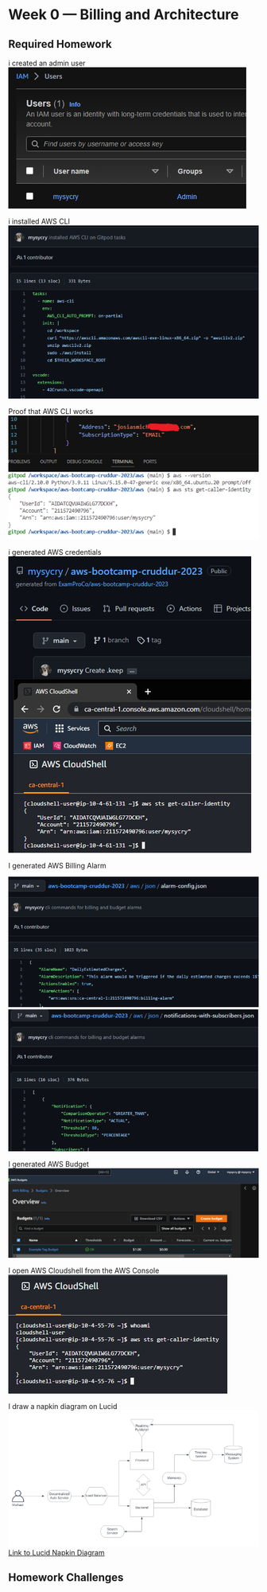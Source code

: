 # Week 0 — Billing and Architecture

## Required Homework

i created an admin user  
![Admin IAM user](assets/week0-proof-of-IAM-admin-role.png)

i installed AWS CLI  
![Proof of AWS CLI](assets/week0-install-AWS-CLI.png)  

Proof that AWS CLI works  
![Proof of AWS CLI works](assets/week0-proof-AWSCLI-works.png) 

i generated AWS credentials  
![Proof of AWS Credentials](assets/week0-proof-of-aws-credentials.png)

I generated AWS Billing Alarm  

![Proof of Billing Alarm](assets/week0-proof-of-billing-alarm.png)  

I generated AWS Budget  
![Proof of AWS Budget](assets/week0-proof-of-aws-budgets.png)  

I open AWS Cloudshell from the AWS Console  
![Proof of AWS Cloudshell](assets/week0-proof-of-aws-cloudshell.png)

I draw a napkin diagram on Lucid  
![Proof of Napkin Diagram](assets/week0-napkin-diagram.png)  
[Link to Lucid Napkin Diagram](https://lucid.app/lucidchart/invitations/accept/inv_c15e23bb-e51d-46af-8893-460835bcaaa2) 
  
  
  

## Homework Challenges  
  
  

